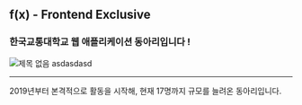 ## f(x) - Frontend Exclusive
### 한국교통대학교 웹 애플리케이션 동아리입니다 !
![제목 없음](<img src='https://user-images.githubusercontent.com/56120315/142765644-39fb9016-2a77-4b6a-8882-cee2db82446f.png' display='inline'/>) asdasdasd<br />
<hr />
2019년부터 본격적으로 활동을 시작해, 현재 17명까지 규모를 늘려온 동아리입니다.<br />
